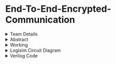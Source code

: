 # End-To-End-Encrypted-Communication

<details>
  <summary>Team Details</summary>
  <br>
  Semester: 3rd Semester B.Tech CSE
  <br>
  Section: S1
  <br>
  Member 1: Adithya S Ubaradka, 221CS105, adithyau.221cs105@nitk.edu.in
  <br>
  Member 2: Akshat Mishra
  <br>
  Member 3: Hemang J Jamadagni, 221CS129,hemangj.221cs129@nitk.edu.in
</details>

<details>
  <summary>Abstract</summary>
  <br>
  The process of encoding information, which is conversion of the original representation of the information 
  known as ‘plain text’, into an alternative form known as ‘cipher text’ is called encryption.
  Encryption does not itself prevent interference but denies the intelligible content to a would-be interceptor.
  <br>
  <br>
  Problem Statement:
  <br>
  <br>
  The goal of this project is to design a system of units that communicate between each other via end-to-end encryption. The RSA            encryption algorithm will be used and the user will be able to choose the kind of encryption. The aim is to achieve secure                communication between two digital systems.
</details>

<details>
  <summary>Working</summary>
  <br>
  Functional Table:
  <br>
  <br>
  <img src = https://github.com/AdiPadi2703/End-To-End-Encrypted-Communication/blob/main/Screenshots/Functional%20Table.png>
</details>

<details>
  <summary>Logisim Circuit Diagram</summary>
  <br>
  Main Diagram:
  <br>
  <br>
  <img src = Screenshots/ModulatedCircuit.png>
  <br>
  <br>
  <br>
  Key Generator:
  <br>
  <br>
  <img src = Screenshots/KeyGen.png>
  <br>
  <br>
  <br>
  Encrypter:
  <br>
  <br>
  <img src = Screenshots/Encrypter.png>
  <br>
  <br>
  <br>
  Decrypter:
  <br>
  <br>
  <img src = Screenshots/Decrypter.png>
  
</details>

<details>
  <summary>Verilog Code</summary>
  <br>
  ```verilog
  module sixteenbitmultiplier(input[25:0] p,q,output[25:0] n);

   assign n = p*q;

endmodule

module keyGenerator(input clk,input[25:0] phi,output[25:0] e,d);	
	reg[25:0] i,p;
	initial begin
		i=26'd2;
		p=26'd24;
		while(p%i==0)begin
			i=i+26'd1;
		end
	end
	assign e=i;
	assign d=(phi+26'd1)/i;

endmodule

module encryptor(input[25:0] e,n,letter, output[25:0] en_letter);

    assign en_letter = (letter**e)%n;

endmodule

module decryptor(input[25:0] d,n,en_letter,letter, output[25:0] de_letter);

    assign de_letter = (en_letter**d)%n;

endmodule
```
  
</details>

